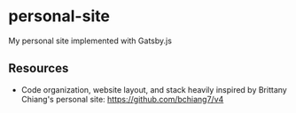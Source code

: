 # personal-site
My personal site implemented with Gatsby.js

## Resources
* Code organization, website layout, and stack heavily inspired by Brittany Chiang's personal site: https://github.com/bchiang7/v4
